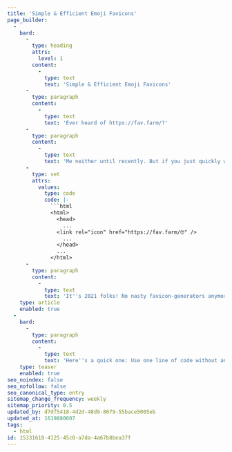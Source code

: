 ```yaml
---
title: 'Simple & Efficient Emoji Favicons'
page_builder:
  -
    bard:
      -
        type: heading
        attrs:
          level: 1
        content:
          -
            type: text
            text: 'Simple & Efficient Emoji Favicons'
      -
        type: paragraph
        content:
          -
            type: text
            text: 'Ever heard of https://fav.farm/?'
      -
        type: paragraph
        content:
          -
            type: text
            text: 'Me neither until recently. But if you just quickly want to set an emoji as a favicon it''s as simple as adding this simple line of HTML into the head of your page:'
      -
        type: set
        attrs:
          values:
            type: code
            code: |-
              ```html
              <html>
                <head>
                  ...
              	<link rel="icon" href="https://fav.farm/🤓" />
                  ...
                </head>
                ...
              </html>
      -
        type: paragraph
        content:
          -
            type: text
            text: 'It''s 2021 folks! No nasty favicon-generators anymore! 🥳'
    type: article
    enabled: true
  -
    bard:
      -
        type: paragraph
        content:
          -
            type: text
            text: 'Here''s a quick one: Use one line of code without any favicon-generator to use your favorite emoji as a favicon!'
    type: teaser
    enabled: true
seo_noindex: false
seo_nofollow: false
seo_canonical_type: entry
sitemap_change_frequency: weekly
sitemap_priority: 0.5
updated_by: d7df5418-4d2d-48d9-8679-55bace5005eb
updated_at: 1619880607
tags:
  - html
id: 15331618-4125-45c0-a7da-4a67b8bea37f
---
```

